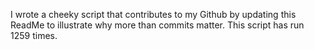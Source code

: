 I wrote a cheeky script that contributes to my Github by updating this ReadMe to illustrate why more than commits matter. This script has run 1259 times.